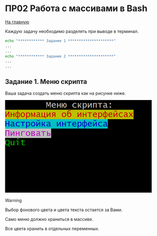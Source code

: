 # ПР02 Работа с массивами в Bash

[На главную](/mdk0401.github.io)

Каждую задачу необходимо разделять при выводе в терминал.

```bash
echo "************ Задание 1 *********************"
...
...
echo "************ Задание 2 *********************"
...
...
```

## Задание 1. Меню скрипта
Ваша задача создать меню скрипта как на рисунке ниже.

![Пример меню](menu.png)

> [!WARNING]
> Выбор фонового цвета и цвета текста остается за Вами.

Само меню должно храниться в массиве.

Все цвета хранить в отдельных переменных.





